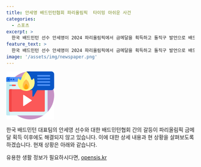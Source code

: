```yaml
---
title: 안세영 배드민턴협회 파리올림픽  타이밍 아쉬운 사건
categories:
  - 스포츠
excerpt: >
  한국 배드민턴 선수 안세영이 2024 파리올림픽에서 금메달을 획득하고 돌직구 발언으로 배드민턴협회와의 갈등을 공개했다. 현지에서는 금메달리스트 기자회견을 불참하고 귀국 후 질문에도 대답을 하지 않았다. 갈등은 여전히 해결되지 않은 채 귀국하며 우울한 분위기 속에 있었고, 향후 대화와 해결이 필요하다는 입장을 밝혔다. 함께 귀국한 다른 종목 대표팀과는 다른 대우를 받으면서 사태는 더 큰 이목을 끌고 있다. 
feature_text: >
  한국 배드민턴 선수 안세영이 2024 파리올림픽에서 금메달을 획득하고 돌직구 발언으로 배드민턴협회와의 갈등을 공개했다. 현지에서는 금메달리스트 기자회견을 불참하고 귀국 후 질문에도 대답을 하지 않았다. 갈등은 여전히 해결되지 않은 채 귀국하며 우울한 분위기 속에 있었고, 향후 대화와 해결이 필요하다는 입장을 밝혔다. 함께 귀국한 다른 종목 대표팀과는 다른 대우를 받으면서 사태는 더 큰 이목을 끌고 있다. 
image: '/assets/img/newspaper.png'
---
```


<p><img src="/assets/img/news.png" alt="rentncar 속보" /></p>

<p>한국 배드민턴 대표팀의 안세영 선수와 대한 배드민턴협회 간의 갈등이 파리올림픽 금메달 획득 이후에도 해결되지 않고 있습니다. 이에 대한 상세 내용과 현 상황을 살펴보도록 하겠습니다. 현재 상황은 아래와 같습니다.</p>
유용한 생활 정보가 필요하시다면, <a href="https://opensis.kr" rel="dofollow">opensis.kr</a>


